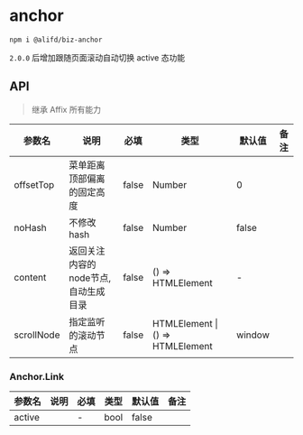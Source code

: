 # anchor

`npm i @alifd/biz-anchor`

`2.0.0` 后增加跟随页面滚动自动切换 active 态功能

## API
> 继承 Affix 所有能力

| 参数名 | 说明 | 必填 | 类型 | 默认值 | 备注 |
| ------ | ---- | ---- | ---- | ------ | ---- |
| offsetTop | 菜单距离顶部偏离的固定高度 |   false   |   Number   |      0  |      |
| noHash | 不修改hash |   false   |   Number   |      false  |      |
| content | 返回关注内容的node节点, 自动生成目录 |   false   |   () => HTMLElement   |   -  |      |
| scrollNode | 指定监听的滚动节点 | false | HTMLElement \| () => HTMLElement   |  window |     |

### Anchor.Link
| 参数名 | 说明 | 必填 | 类型 | 默认值 | 备注 |
| ------ | ---- | ---- | ---- | ------ | ---- |
|    active    |      |  -   |  bool    |    false    |      |

